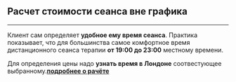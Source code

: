 ## Расчет стоимости сеанса вне графика
---

Клиент сам определяет **удобное ему время сеанса**. Практика показывает, что для большинства самое комфортное время дистанционного сеанса терапии **от 19:00 до 23:00** местному времени.

Для определения цены надо **узнать время в Лондоне** соотвестующее выбранному.**[подробнее о рачёте](/valuation/)** 
